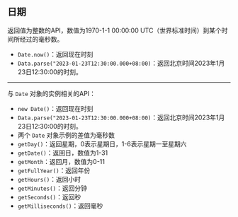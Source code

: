 ## 日期

返回值为整数的API，数值为1970-1-1 00:00:00 UTC（世界标准时间）到某个时间所经过的毫秒数。

- `Date.now()`：返回现在时刻
- `Data.parse("2023-01-23T12:30:00.000+08:00)`：返回北京时间2023年1月23日12:30:00的时刻。


----------


与 `Date` 对象的实例相关的API：

- `new Date()`：返回现在时刻
- `Data.parse("2023-01-23T12:30:00.000+08:00)`：返回北京时间2023年1月23日12:30:00的时刻。
- 两个 `Date` 对象示例的差值为毫秒数
- `getDay()`：返回星期，0表示星期日，1-6表示星期一至星期六
- `getDate()`：返回日，数值为1-31
- `getMonth`：返回月，数值为0-11
- `getFullYear()`：返回年份
- `getHours()`：返回小时
- `getMinutes()`：返回分钟
- `getSeconds()`：返回秒
- `getMilliseconds()`：返回毫秒